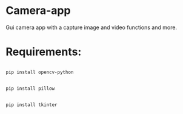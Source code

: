 # Camera-app
Gui camera app with a capture image and video functions and more.

<h1>Requirements:</h1>

##
    pip install opencv-python

##
    pip install pillow

##
    pip install tkinter
